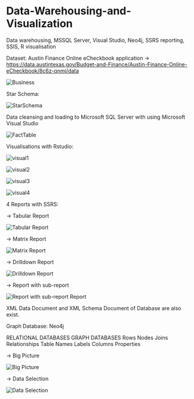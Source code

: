 # Data-Warehousing-and-Visualization
Data warehousing, MSSQL Server, Visual Studio, Neo4j, SSRS reporting, SSIS, R visualisation



Dataset: Austin Finance Online eCheckbook application
-> https://data.austintexas.gov/Budget-and-Finance/Austin-Finance-Online-eCheckbook/8c6z-qnmj/data


![Business](https://github.com/hmyenilmez24/Data-Warehousing-and-Visualization/blob/master/images/Business.png)



Star Schema:

![StarSchema](https://github.com/hmyenilmez24/Data-Warehousing-and-Visualization/blob/master/images/StarSchema.png)



Data cleansing and loading to Microsoft SQL Server with using Microsoft Visual Studio

![FactTable](https://github.com/hmyenilmez24/Data-Warehousing-and-Visualization/blob/master/images/FactTable.png)





Visualisations with Rstudio:

![visual1](https://github.com/hmyenilmez24/Data-Warehousing-and-Visualization/blob/master/images/visual1.png)



![visual2](https://github.com/hmyenilmez24/Data-Warehousing-and-Visualization/blob/master/images/visual2.png)



![visual3](https://github.com/hmyenilmez24/Data-Warehousing-and-Visualization/blob/master/images/visual3.png)



![visual4](https://github.com/hmyenilmez24/Data-Warehousing-and-Visualization/blob/master/images/visual4.png)





4 Reports with SSRS:



-> Tabular Report

![Tabular Report](https://github.com/hmyenilmez24/Data-Warehousing-and-Visualization/blob/master/images/Tabular%20Report.png)





-> Matrix Report

![Matrix Report](https://github.com/hmyenilmez24/Data-Warehousing-and-Visualization/blob/master/images/Matrix%20Report.png)





-> Drilldown Report

![Drilldown Report](https://github.com/hmyenilmez24/Data-Warehousing-and-Visualization/blob/master/images/Drilldown%20Report.png)




-> Report with sub-report

![Report with sub-report Report](https://github.com/hmyenilmez24/Data-Warehousing-and-Visualization/blob/master/images/Report%20with%20sub-report.png)





XML Data Document and XML Schema Document of Database are also exist.





Graph Database: Neo4j

RELATIONAL DATABASES	  GRAPH DATABASES
Rows	                  Nodes
Joins	                  Relationships
Table Names	            Labels
Columns	                Properties

-> Big Picture

![Big Picture](https://github.com/hmyenilmez24/Data-Warehousing-and-Visualization/blob/master/images/neo1.png)




-> Data Selection

![Data Selection](https://github.com/hmyenilmez24/Data-Warehousing-and-Visualization/blob/master/images/neo2.png)




